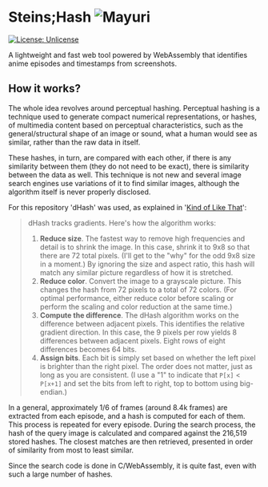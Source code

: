 # Steins;Hash ![Mayuri](assets/fav.ico "Mayuri")
[![License: Unlicense](https://img.shields.io/badge/license-Unlicense-pink)](https://opensource.org/license/unlicense/)

A lightweight and fast web tool powered by WebAssembly that identifies anime episodes and timestamps from screenshots.

## How it works?
The whole idea revolves around perceptual hashing. Perceptual hashing is a technique used to generate compact numerical representations, or hashes, of multimedia content based on perceptual characteristics, such as the general/structural shape of an image or sound, what a human would see as similar, rather than the raw data in itself.

These hashes, in turn, are compared with each other, if there is any similarity between them (they do not need to be exact), there is similarity between the data as well. This technique is not new and several image search engines use variations of it to find similar images, although the algorithm itself is never properly disclosed.

For this repository 'dHash' was used, as explained in '[Kind of Like That]':
> dHash tracks gradients. Here's how the algorithm works:
> 1) **Reduce size**. The fastest way to remove high frequencies and detail is to shrink the image. In this case, shrink it to 9x8 so that there are 72 total pixels. (I'll get to the "why" for the odd 9x8 size in a moment.) By ignoring the size and aspect ratio, this hash will match any similar picture regardless of how it is stretched.
> 2) **Reduce color**. Convert the image to a grayscale picture. This changes the hash from 72 pixels to a total of 72 colors. (For optimal performance, either reduce color before scaling or perform the scaling and color reduction at the same time.)
> 3) **Compute the difference**. The dHash algorithm works on the difference between adjacent pixels. This identifies the relative gradient direction. In this case, the 9 pixels per row yields 8 differences between adjacent pixels. Eight rows of eight differences becomes 64 bits.
> 4) **Assign bits**. Each bit is simply set based on whether the left pixel is brighter than the right pixel. The order does not matter, just as long as you are consistent. (I use a "1" to indicate that `P[x]` < `P[x+1]` and set the bits from left to right, top to bottom using big-endian.)

In a general, approximately 1/6 of frames (around 8.4k frames) are extracted from each episode, and a hash is computed for each of them. This process is repeated for every episode. During the search process, the hash of the query image is calculated and compared against the 216,519 stored hashes. The closest matches are then retrieved, presented in order of similarity from most to least similar.

Since the search code is done in C/WebAssembly, it is quite fast, even with such a large number of hashes.





[Kind of Like That]: https://www.hackerfactor.com/blog/?/archives/529-Kind-of-Like-That.html
